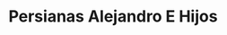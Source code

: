 ---
title: "Persianas Alejandro E Hijos"
url: /torrent/persianas-alejandro-e-hijos/
shop: Raumausstattung
---